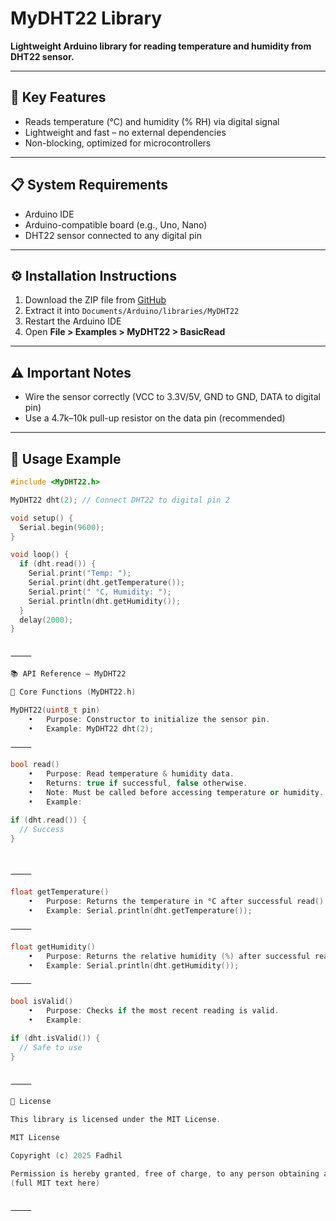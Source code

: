 
# MyDHT22 Library

**Lightweight Arduino library for reading temperature and humidity from DHT22 sensor.**

---

## 🔑 Key Features
- Reads temperature (°C) and humidity (% RH) via digital signal
- Lightweight and fast – no external dependencies
- Non-blocking, optimized for microcontrollers

---

## 📋 System Requirements
- Arduino IDE
- Arduino-compatible board (e.g., Uno, Nano)
- DHT22 sensor connected to any digital pin

---

## ⚙️ Installation Instructions
1. Download the ZIP file from [GitHub](https://github.com/fadhil-1911/MyDHT22)
2. Extract it into `Documents/Arduino/libraries/MyDHT22`
3. Restart the Arduino IDE
4. Open **File > Examples > MyDHT22 > BasicRead**

---

## ⚠️ Important Notes
- Wire the sensor correctly (VCC to 3.3V/5V, GND to GND, DATA to digital pin)
- Use a 4.7k–10k pull-up resistor on the data pin (recommended)

---

## 🚀 Usage Example

```cpp
#include <MyDHT22.h>

MyDHT22 dht(2); // Connect DHT22 to digital pin 2

void setup() {
  Serial.begin(9600);
}

void loop() {
  if (dht.read()) {
    Serial.print("Temp: ");
    Serial.print(dht.getTemperature());
    Serial.print(" °C, Humidity: ");
    Serial.println(dht.getHumidity());
  }
  delay(2000);
}


⸻

📚 API Reference – MyDHT22

🔧 Core Functions (MyDHT22.h)

MyDHT22(uint8_t pin)
	•	Purpose: Constructor to initialize the sensor pin.
	•	Example: MyDHT22 dht(2);

⸻

bool read()
	•	Purpose: Read temperature & humidity data.
	•	Returns: true if successful, false otherwise.
	•	Note: Must be called before accessing temperature or humidity.
	•	Example:

if (dht.read()) {
  // Success
}



⸻

float getTemperature()
	•	Purpose: Returns the temperature in °C after successful read().
	•	Example: Serial.println(dht.getTemperature());

⸻

float getHumidity()
	•	Purpose: Returns the relative humidity (%) after successful read().
	•	Example: Serial.println(dht.getHumidity());

⸻

bool isValid()
	•	Purpose: Checks if the most recent reading is valid.
	•	Example:

if (dht.isValid()) {
  // Safe to use
}


⸻

📄 License

This library is licensed under the MIT License.

MIT License

Copyright (c) 2025 Fadhil

Permission is hereby granted, free of charge, to any person obtaining a copy...
(full MIT text here)


⸻


